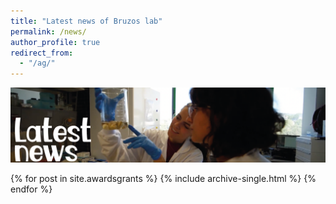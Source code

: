 ```yaml
---
title: "Latest news of Bruzos lab"
permalink: /news/
author_profile: true
redirect_from: 
  - "/ag/"
---
```

<img src='/images/WebsiteSections_v1-08.png'>  

{% for post in site.awardsgrants %}
  {% include archive-single.html %}
{% endfor %}






<!---to comment ---> 

<!--- 
this does not work:
{% for post in site.news %}
  {% include archive-single.html %}
{% endfor %}


* **Get a PDF copy of our latest published research here**: [Bruzos AL, et al. (2023). Somatic evolution of marine transmissible leukemias in the common cockle, Cerastoderma edule. Nature Cancer 4, 1575–159](https://albruzos.github.io/publication/2023-10-02-PAPER-NatureCancer-EvolutionCockleTransmissibleCancers)
  
---> 
